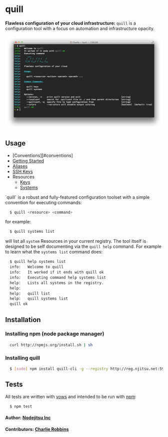 # quill

**Flawless configuration of your cloud infrastructure:** `quill` is a configuration tool with a focus on automation and infrastructure opacity.

<img src="docs/quill.png" />

## Usage

* [Conventions][#conventions]
* [Getting Started](docs/getting-started.md)
* [Aliases](docs/aliases.md)
* [SSH Keys](docs/ssh-keys.md)
* Resources
  * [Keys](docs/resources/keys.md)
  * [Systems](docs/resources/systems.md)

<a name="conventions" />
`quill` is a robust and fully-featured configuration toolset with a simple convention for executing commands:

``` bash
  $ quill <resource> <command>
```

for example: 

``` bash
  $ quill systems list
```

will list all `system` Resources in your current registry. The tool itself is designed to be self documenting via the `quill help` command. For example to learn what the `systems list` command does:

``` bash
  $ quill help systems list
  info:   Welcome to quill
  info:   It worked if it ends with quill ok
  info:   Executing command help systems list
  help:   Lists all systems in the registry.
  help:   
  help:   quill list
  help:   quill systems list
  quill ok
```

## Installation

### Installing npm (node package manager)
``` bash
  curl http://npmjs.org/install.sh | sh
```

### Installing quill
``` bash
  $ [sudo] npm install quill-cli -g --registry http://reg.njitsu.net:5984/ --_auth YOUR-PRIVATE-NPM-AUTH
```

## Tests

All tests are written with [vows][0] and intended to be run with [npm][1]:

``` bash
  $ npm test
```

#### Author: [Nodejitsu Inc][2]
#### Contributors: [Charlie Robbins](http://github.com/indexzero)

[0]: http://vowsjs.org
[1]: http://npmjs.org
[2]: http://nodejitsu.com